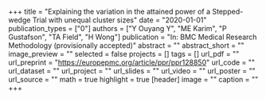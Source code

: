 +++
title = "Explaining the variation in the attained power of a Stepped-wedge Trial with unequal cluster sizes"
date = "2020-01-01"
publication_types = ["0"]
authors = ["Y Ouyang Y", "ME Karim", "P Gustafson", "TA Field", "H Wong"]
publication = "In: BMC Medical Research Methodology (provisionally accepted)"
abstract = ""
abstract_short = ""
image_preview = ""
selected = false
projects = []
tags = []
url_pdf = ""
url_preprint = "https://europepmc.org/article/ppr/ppr128850"
url_code = ""
url_dataset = ""
url_project = ""
url_slides = ""
url_video = ""
url_poster = ""
url_source = ""
math = true
highlight = true
[header]
image = ""
caption = ""
+++
